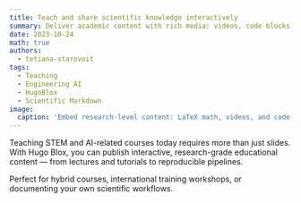 ```yaml
---
title: Teach and share scientific knowledge interactively
summary: Deliver academic content with rich media: videos, code blocks, LaTeX math, and interactive self-tests for engineering and AI courses.
date: 2023-10-24
math: true
authors:
  - tetiana-starovoit
tags:
  - Teaching
  - Engineering AI
  - HugoBlox
  - Scientific Markdown
image:
  caption: 'Embed research-level content: LaTeX math, videos, and code.'
---
```


Teaching STEM and AI-related courses today requires more than just slides. With Hugo Blox, you can publish interactive, research-grade educational content — from lectures and tutorials to reproducible pipelines.

Perfect for hybrid courses, international training workshops, or documenting your own scientific workflows.



